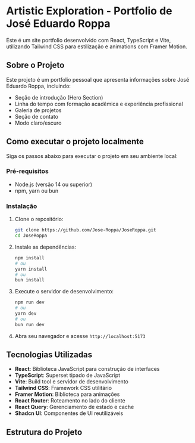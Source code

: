# Artistic Exploration - Portfolio de José Eduardo Roppa

Este é um site portfolio desenvolvido com React, TypeScript e Vite, utilizando Tailwind CSS para estilização e animations com Framer Motion.

## Sobre o Projeto

Este projeto é um portfolio pessoal que apresenta informações sobre José Eduardo Roppa, incluindo:

- Seção de introdução (Hero Section)
- Linha do tempo com formação acadêmica e experiência profissional
- Galeria de projetos
- Seção de contato
- Modo claro/escuro

## Como executar o projeto localmente

Siga os passos abaixo para executar o projeto em seu ambiente local:

### Pré-requisitos

- Node.js (versão 14 ou superior)
- npm, yarn ou bun

### Instalação

1. Clone o repositório:
   ```bash
   git clone https://github.com/Jose-Roppa/JoseRoppa.git
   cd JoseRoppa
   ```

2. Instale as dependências:
   ```bash
   npm install
   # ou
   yarn install
   # ou
   bun install
   ```

3. Execute o servidor de desenvolvimento:
   ```bash
   npm run dev
   # ou
   yarn dev
   # ou
   bun run dev
   ```

4. Abra seu navegador e acesse `http://localhost:5173`

## Tecnologias Utilizadas

- **React**: Biblioteca JavaScript para construção de interfaces
- **TypeScript**: Superset tipado de JavaScript
- **Vite**: Build tool e servidor de desenvolvimento
- **Tailwind CSS**: Framework CSS utilitário
- **Framer Motion**: Biblioteca para animações
- **React Router**: Roteamento no lado do cliente
- **React Query**: Gerenciamento de estado e cache
- **Shadcn UI**: Componentes de UI reutilizáveis

## Estrutura do Projeto
